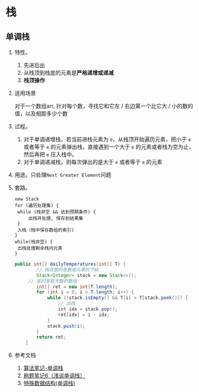 # 栈

## 单调栈

1. 特性。
   1. 先进后出
   2. 从栈顶到栈底的元素是**严格递增或递减**
   3. **栈顶操作**
   
2. 适用场景

   对于一个数组arr, 针对每个数，寻找它和它左 / 右边第一个比它大 / 小的数的值，以及相距多少个数

3. 过程。
   1. 对于单调递增栈，若当前进栈元素为 `e`，从栈顶开始遍历元素，把小于 `e` 或者等于 `e` 的元素弹出栈，直接遇到一个大于 `e` 的元素或者栈为空为止，然后再把 `e` 压入栈中。
   2. 对于单调递减栈，则每次弹出的是大于 `e` 或者等于 `e` 的元素 

4. 用途。只处理`Next Greater Element`问题

5. 套路。

   ```伪代码
   new Stack
   for (遍历处理集) {
   	while (栈非空 && 达到预期条件) {
   		出栈并处理, 保存到结果集
   	}
   	入栈（栈中保存数组的索引)
   }
   while(栈非空) {
   	出栈处理剩余栈内元素
   }
   ```

   ```java
   public int[] dailyTemperatures(int[] T) {
           // 栈存放的是数组元素的下标
           Stack<Integer> stack = new Stack<>();
       	// 返回差距天数的数组
           int[] ret = new int[T.length];
           for (int i = 0; i < T.length; i++) {
               while (!stack.isEmpty() && T[i] > T[stack.peek()]) {
                   // 出栈
                   int idx = stack.pop();
                   ret[idx] = i - idx;
               }
               stack.push(i);
           }
           return ret;
       }
   ```

6. 参考文档
   1. [算法笔记-单调栈](https://www.jianshu.com/p/35d9cf84a35d)
   2. [刷题笔记6（浅谈单调栈）](https://zhuanlan.zhihu.com/p/26465701)
   3. [特殊数据结构(单调栈)](https://www.cnblogs.com/RioTian/p/13462825.html)